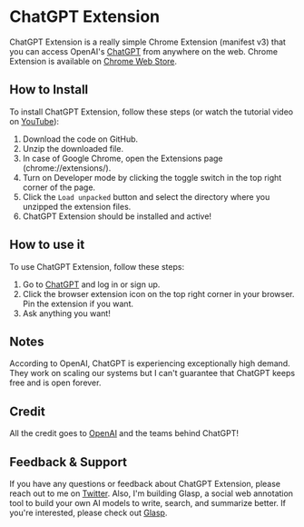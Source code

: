 # ChatGPT Extension

ChatGPT Extension is a really simple Chrome Extension (manifest v3) that you can access OpenAI's [ChatGPT](https://chat.openai.com/chat) from anywhere on the web. Chrome Extension is available on [Chrome Web Store](https://chrome.google.com/webstore/detail/chatgpt-chrome-extension/cdjifpfganmhoojfclednjdnnpooaojb).

## How to Install

To install ChatGPT Extension, follow these steps (or watch the tutorial video on [YouTube](https://www.youtube.com/watch?v=68e6evRUv8g)):

1. Download the code on GitHub.
2. Unzip the downloaded file.
3. In case of Google Chrome, open the Extensions page (chrome://extensions/).
4. Turn on Developer mode by clicking the toggle switch in the top right corner of the page.
5. Click the `Load unpacked` button and select the directory where you unzipped the extension files.
6. ChatGPT Extension should be installed and active!

## How to use it

To use ChatGPT Extension, follow these steps:

1. Go to [ChatGPT](https://chat.openai.com/chat) and log in or sign up.
2. Click the browser extension icon on the top right corner in your browser. Pin the extension if you want.
3. Ask anything you want!

## Notes

According to OpenAI, ChatGPT is experiencing exceptionally high demand. They work on scaling our systems but I can't guarantee that ChatGPT keeps free and is open forever.

## Credit

All the credit goes to [OpenAI](http://openai.com/) and the teams behind ChatGPT!

## Feedback & Support

If you have any questions or feedback about ChatGPT Extension, please reach out to me on [Twitter](https://twitter.com/kazuki_sf_). Also, I'm building Glasp, a social web annotation tool to build your own AI models to write, search, and summarize better. If you're interested, please check out [Glasp](https://glasp.co/ai-summary).
